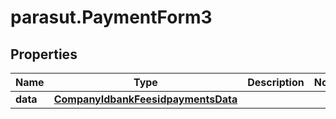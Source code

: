 # parasut.PaymentForm3

## Properties
Name | Type | Description | Notes
------------ | ------------- | ------------- | -------------
**data** | [**CompanyIdbankFeesidpaymentsData**](CompanyIdbankFeesidpaymentsData.md) |  | 


